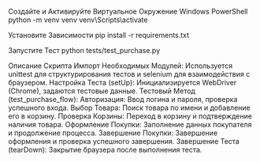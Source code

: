 Создайте и Активируйте Виртуальное Окружение
Windows PowerShell
python -m venv venv
venv\Scripts\activate

Установите Зависимости
pip install -r requirements.txt

Запустите Тест
python tests/test_purchase.py





Описание Скрипта
Импорт Необходимых Модулей: Используется unittest для структурирования тестов и selenium для взаимодействия с браузером.
Настройка Теста (setUp): Инициализируется WebDriver (Chrome), задаются тестовые данные.
Тестовый Метод (test_purchase_flow):
Авторизация: Ввод логина и пароля, проверка успешного входа.
Выбор Товара: Поиск товара по имени и добавление его в корзину.
Проверка Корзины: Переход в корзину и подтверждение наличия товара.
Оформление Покупки: Заполнение данных покупателя и продолжение процесса.
Завершение Покупки: Завершение оформления и проверка успешного завершения.
Завершение Теста (tearDown): Закрытие браузера после выполнения теста.